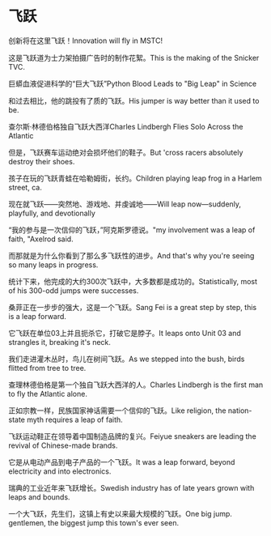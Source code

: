 # 飞跃

<p><span class="chinese">创新将在这里飞跃！</span><span class="english">Innovation will fly in MSTC!</span></p>

<p><span class="chinese">这是飞跃道为士力架拍摄广告时的制作花絮。</span><span class="english">This is the making of the Snicker TVC.</span></p>

<p><span class="chinese">巨蟒血液促进科学的“巨大飞跃”</span><span class="english">Python Blood Leads to "Big Leap" in Science</span></p>

<p><span class="chinese">和过去相比，他的跳投有了质的飞跃。</span><span class="english">His jumper is way better than it used to be.</span></p>

<p><span class="chinese">查尔斯·林德伯格独自飞跃大西洋</span><span class="english">Charles Lindbergh Flies Solo Across the Atlantic</span></p>

<p><span class="chinese">但是，飞跃赛车运动绝对会损坏他们的鞋子。</span><span class="english">But 'cross racers absolutely destroy their shoes.</span></p>

<p><span class="chinese">孩子在玩的飞跃青蛙在哈勒姆街，长约。</span><span class="english">Children playing leap frog in a Harlem street, ca.</span></p>

<p><span class="chinese">现在就飞跃――突然地、游戏地、并虔诚地――</span><span class="english">Will leap now—suddenly, playfully, and devotionally</span></p>

<p><span class="chinese">“我的参与是一次信仰的飞跃，”阿克斯罗德说。</span><span class="english">"my involvement was a leap of faith, "Axelrod said.</span></p>

<p><span class="chinese">而那就是为什么你看到了那么多飞跃性的进步。</span><span class="english">And that's why you're seeing so many leaps in progress.</span></p>

<p><span class="chinese">统计下来，他完成的大约300次飞跃中，大多数都是成功的。</span><span class="english">Statistically, most of his 300-odd jumps were successes.</span></p>

<p><span class="chinese">桑菲正在一步步的强大，这是一个飞跃。</span><span class="english">Sang Fei is a great step by step, this is a leap forward.</span></p>

<p><span class="chinese">它飞跃在单位03上并且扼杀它，打破它是脖子。</span><span class="english">It leaps onto Unit 03 and strangles it, breaking it's neck.</span></p>

<p><span class="chinese">我们走进灌木丛时，鸟儿在树间飞跃。</span><span class="english">As we stepped into the bush, birds flitted from tree to tree.</span></p>

<p><span class="chinese">查理林德伯格是第一个独自飞跃大西洋的人。</span><span class="english">Charles Lindbergh is the first man to fly the Atlantic alone.</span></p>

<p><span class="chinese">正如宗教一样，民族国家神话需要一个信仰的飞跃。</span><span class="english">Like religion, the nation-state myth requires a leap of faith.</span></p>

<p><span class="chinese">飞跃运动鞋正在领导着中国制造品牌的复兴。</span><span class="english">Feiyue sneakers are leading the revival of Chinese-made brands.</span></p>

<p><span class="chinese">它是从电动产品到电子产品的一个飞跃。</span><span class="english">It was a leap forward, beyond electricity and into electronics.</span></p>

<p><span class="chinese">瑞典的工业近年来飞跃增长。</span><span class="english">Swedish industry has of late years grown with leaps and bounds.</span></p>

<p><span class="chinese">一个大飞跃，先生们，这镇上有史以来最大规模的飞跃。</span><span class="english">One big jump. gentlemen, the biggest jump this town's ever seen.</span></p>

